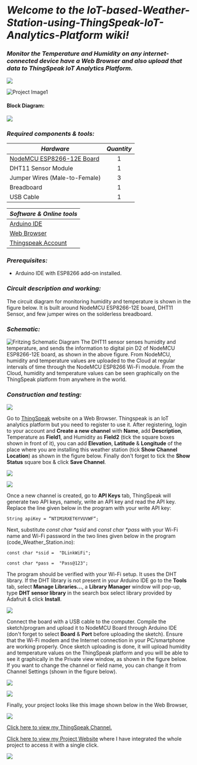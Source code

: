 # **_Welcome to the IoT-based-Weather-Station-using-ThingSpeak-IoT-Analytics-Platform wiki!_**
### _Monitor the Temperature and Humidity on any internet-connected device have a Web Browser and also upload that data to ThingSpeak IoT Analytics Platform._

![](https://github.com/pranavkhatale/IoT-based-Weather-Station-using-Thingspeak-IoT-Analytics-Platform/blob/master/Project%20Image1.jpg?raw=true)

![Project Image1](https://github.com/pranavkhatale/IoT-based-Weather-Station-using-Thingspeak-IoT-Analytics-Platform/blob/master/Project%20Image%203.jpg?raw=true)

#### **Block Diagram:**
![](https://github.com/pranavkhatale/IoT-based-Weather-Station-using-Thingspeak-IoT-Analytics/blob/master/Block%20Diagram.jpg?raw=true)

### _Required components & tools:_
| **_Hardware_** | **_Quantity_** |
|---| :---: |
| [NodeMCU ESP8266-12E Board](https://en.wikipedia.org/wiki/NodeMCU) | 1 |
| DHT11 Sensor Module | 1 |
| Jumper Wires (Male-to-Female) | 3 |
| Breadboard | 1 |
| USB Cable | 1 |

| **_Software & Online tools_** |
|---|
| [Arduino IDE](https://www.arduino.cc/en/Main/Software) |
| [Web Browser](https://en.wikipedia.org/wiki/Web_browser) |
| [Thingspeak Account](https://thingspeak.com/) |

### _Prerequisites:_
* Arduino IDE with ESP8266 add-on installed.

### _Circuit description and working:_
The circuit diagram for monitoring humidity and temperature is shown in the figure below. It is built around NodeMCU ESP8266-12E board, DHT11 Sensor, and few jumper wires on the solderless breadboard.

### _Schematic:_
![Fritzing Schematic Diagram](https://github.com/pranavkhatale/IoT-based-Weather-Station-using-Thingspeak-IoT-Analytics-Platform/blob/master/Fritzing%20Schematic.jpg?raw=true)
The DHT11 sensor senses humidity and temperature, and sends the information to digital pin D2 of NodeMCU ESP8266-12E board, as shown in the above figure. From NodeMCU, humidity and temperature values are uploaded to the Cloud at regular intervals of time through the NodeMCU ESP8266 Wi-Fi module. From the Cloud, humidity and temperature values can be seen graphically on the ThingSpeak platform from anywhere in the world.

### _Construction and testing:_

![](https://github.com/pranavkhatale/IoT-based-Weather-Station-using-Thingspeak-IoT-Analytics-Platform/blob/master/1.png?raw=true)

Go to [ThingSpeak](https://thingspeak.com/) website on a Web Browser.
Thingspeak is an IoT analytics platform but you need to register to use it. After registering, login to your account and **Create a new channel** with **Name**, add **Description**, Temperature as **Field1**, and Humidity as **Field2** (tick the square boxes shown in front of it), you can add **Elevation**, **Latitude** & **Longitude** of the place where you are installing this weather station (tick **Show Channel Location**) as shown in the figure below. Finally don't forget to tick the **Show Status** square box & click **Save Channel**.

![](https://github.com/pranavkhatale/IoT-based-Weather-Station-using-Thingspeak-IoT-Analytics-Platform/blob/master/2.png?raw=true)

![](https://github.com/pranavkhatale/IoT-based-Weather-Station-using-Thingspeak-IoT-Analytics-Platform/blob/master/3.png?raw=true)

Once a new channel is created, go to **API Keys** tab, ThingSpeak will generate two API keys, namely, write an API key and read the API key. Replace the line given below in the program with your write API key:

`String apiKey = “NTIM1RXET6YVUVWF“;`

Next, substitute _const char *ssid_ and _const char *pass_ with your Wi-Fi name and Wi-Fi password in the two lines given below in the program (code_Weather_Station.ino):

`const char *ssid =  "DLinkWiFi";`

`const char *pass =  "Pass@123";`

The program should be verified with your Wi-Fi setup. It uses the DHT library. If the DHT library is not present in your Arduino IDE go to the **Tools** tab, select **Manage Libraries...**, a **Library Manager** window will pop-up, type **DHT sensor library** in the search box select library provided by Adafruit & click **Install**. 

![](https://github.com/pranavkhatale/IoT-based-Weather-Station-using-Thingspeak-IoT-Analytics-Platform/blob/master/DHT%20Sensor%20Library%20Installation.png?raw=true)

Connect the board with a USB cable to the computer. Compile the sketch/program and upload it to NodeMCU Board through Arduino IDE (don't forget to select **Board** & **Port** before uploading the sketch). Ensure that the Wi-Fi modem and the Internet connection in your PC/smartphone are working properly. Once sketch uploading is done, it will upload humidity and temperature values on the ThingSpeak platform and you will be able to see it graphically in the Private view window, as shown in the figure below. If you want to change the channel or field name, you can change it from Channel Settings (shown in the figure below).

![](https://github.com/pranavkhatale/IoT-based-Weather-Station-using-Thingspeak-IoT-Analytics-Platform/blob/master/4.png?raw=true)

![](https://github.com/pranavkhatale/IoT-based-Weather-Station-using-Thingspeak-IoT-Analytics-Platform/blob/master/5.png?raw=true)

Finally, your project looks like this image shown below in the Web Browser,

![](https://github.com/pranavkhatale/IoT-based-Weather-Station-using-Thingspeak-IoT-Analytics-Platform/blob/master/6.png?raw=true)

[Click here to view my ThingSpeak Channel.](https://thingspeak.com/channels/952128)

[Click here to view my Project Website](https://sites.google.com/view/thingspeakiotweatherstation/home) where I have integrated the whole project to access it with a single click.

![](https://github.com/pranavkhatale/IoT-based-Weather-Station-using-Thingspeak-IoT-Analytics-Platform/blob/master/Project%20Image2.jpg?raw=true)
